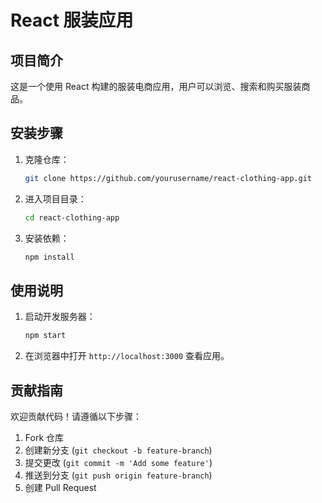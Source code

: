 # React 服装应用

## 项目简介

这是一个使用 React 构建的服装电商应用，用户可以浏览、搜索和购买服装商品。

## 安装步骤

1. 克隆仓库：
   ```bash
   git clone https://github.com/yourusername/react-clothing-app.git
   ```
2. 进入项目目录：
   ```bash
   cd react-clothing-app
   ```
3. 安装依赖：
   ```bash
   npm install
   ```

## 使用说明

1. 启动开发服务器：
   ```bash
   npm start
   ```
2. 在浏览器中打开 `http://localhost:3000` 查看应用。

## 贡献指南

欢迎贡献代码！请遵循以下步骤：

1. Fork 仓库
2. 创建新分支 (`git checkout -b feature-branch`)
3. 提交更改 (`git commit -m 'Add some feature'`)
4. 推送到分支 (`git push origin feature-branch`)
5. 创建 Pull Request

